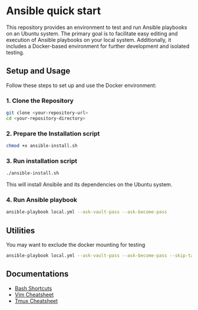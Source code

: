 # Ansible quick start

This repository provides an environment to test and run Ansible playbooks on an Ubuntu system. The primary goal is to facilitate easy editing and execution of Ansible playbooks on your local system. Additionally, it includes a Docker-based environment for further development and isolated testing.

## Setup and Usage

Follow these steps to set up and use the Docker environment:

### 1. Clone the Repository

```bash
git clone <your-repository-url>
cd <your-repository-directory>
```
### 2. Prepare the Installation script

```bash
chmod +x ansible-install.sh
```

### 3. Run installation script

```bash
./ansible-install.sh
```
This will install Ansibile and its dependencies on the Ubuntu system.


### 4. Run Ansible playbook

```bash
ansible-playbook local.yml --ask-vault-pass --ask-become-pass
```

## Utilities

You may want to  exclude the docker mounting for testing

```bash
ansible-playbook local.yml --ask-vault-pass --ask-become-pass --skip-tags "docker-build"
```

##  Documentations
* [Bash Shortcuts](./doc/bash_shortcuts.md)
* [Vim Cheatsheet](./doc/vim_cht.md)
* [Tmux Cheatsheet](./doc/tmux_cht.md)
